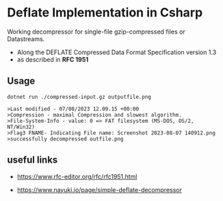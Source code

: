 ﻿# Deflate Implementation in Csharp

Working decompressor for single-file gzip-compressed files or Datastreams. 
- Along the DEFLATE Compressed Data Format Specification version 1.3
- as described in **RFC 1951**

##  Usage
```
dotnet run ./compressed-input.gz outputfile.png

>Last modified - 07/08/2023 12.09.15 +00:00
>Compression - maximal Compression and slowest algorithm.
>File-System-Info - value: 0 => FAT filesystem (MS-DOS, OS/2, NT/Win32)
>Flag3 FNAME- Indicating File name: Screenshot 2023-08-07 140912.png
>successfully decompressed outfile.png
```

## useful links

- https://www.rfc-editor.org/rfc/rfc1951.html

- https://www.nayuki.io/page/simple-deflate-decompressor